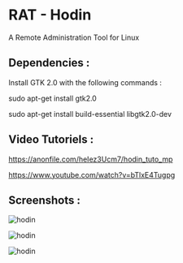 # RAT - Hodin

A Remote Administration Tool for Linux

Dependencies : 
-------------
Install GTK 2.0 with the following commands : 

sudo apt-get install gtk2.0

sudo apt-get install build-essential libgtk2.0-dev

Video Tutoriels :
----------------

https://anonfile.com/heIez3Ucm7/hodin_tuto_mp

https://www.youtube.com/watch?v=bTlxE4Tugpg

Screenshots :
------------

![hodin](https://hebergeur-images.com/up/9d83b2a7e7039c148bdd5cec89f92e40.png)

![hodin](https://images.static-cdn.download/07219283ed98d105318af7e746961d98cebd3de0/68747470733a2f2f6865626572676575722d696d616765732e636f6d2f75702f63383638613939383733326434333330666163623936663366623339383166652e706e67)

![hodin](https://hebergeur-images.com/up/21490e56e6e99c94ec8a1ba3b778dd29.png)
